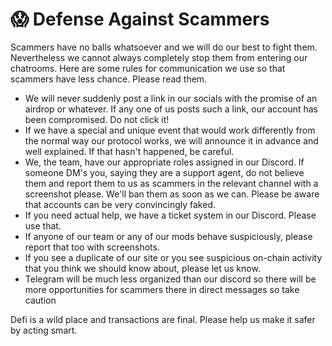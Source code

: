 # 😱 Defense Against Scammers

Scammers have no balls whatsoever and we will do our best to fight them. Nevertheless we cannot always completely stop them from entering our chatrooms. Here are some rules for communication we use so that scammers have less chance. Please read them.

* We will never suddenly post a link in our socials with the promise of an airdrop or whatever. If any one of us posts such a link, our account has been compromised. Do not click it!
* If we have a special and unique event that would work differently from the normal way our protocol works, we will announce it in advance and well explained. If that hasn't happened, be careful.
* We, the team, have our appropriate roles assigned in our Discord. If someone DM's you, saying they are a support agent, do not believe them and report them to us as scammers in the relevant channel with a screenshot please. We'll ban them as soon as we can. Please be aware that accounts can be very convincingly faked.
* If you need actual help, we have a ticket system in our Discord. Please use that.
* If anyone of our team or any of our mods behave suspiciously, please report that too with screenshots.
* If you see a duplicate of our site or you see suspicious on-chain activity that you think we should know about, please let us know.
* Telegram will be much less organized than our discord so there will be more opportunities for scammers there in direct messages so take caution

Defi is a wild place and transactions are final. Please help us make it safer by acting smart.
